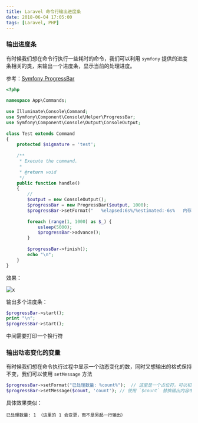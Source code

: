 ```yaml
---
title: Laravel 命令行输出进度条
date: 2018-06-04 17:05:00
tags: [Laravel, PHP]
---
```


### 输出进度条

有时候我们想在命令行执行一些耗时的命令，我们可以利用 `symfony` 提供的进度条相关的类，来输出一个进度条，显示当前的处理进度。

参考：[Symfony ProgressBar](http://symfony.com/doc/current/components/console/helpers/progressbar.html)

```php
<?php
 
namespace App\Commands;
 
use Illuminate\Console\Command;
use Symfony\Component\Console\Helper\ProgressBar;
use Symfony\Component\Console\Output\ConsoleOutput;
 
class Test extends Command
{
    protected $signature = 'test';
 
    /**
     * Execute the command.
     *
     * @return void
     */
    public function handle()
    {
        //
        $output = new ConsoleOutput();
        $progressBar = new ProgressBar($output, 1000);
        $progressBar->setFormat("   %elapsed:6s%/%estimated:-6s%   内存消耗: %memory:6s%\n%current%/%max% [%bar%] %percent:3s%%");
 
        foreach (range(1, 1000) as $_) {
            usleep(5000);
            $progressBar->advance();
        }
 
        $progressBar->finish();
        echo "\n";
    }
}
```

效果：

![x](/images/9.png)

输出多个进度条：

```php
$progressBar->start();
print "\n";
$progressBar->start();
```

中间需要打印一个换行符


### 输出动态变化的变量
有时候我们想在命令执行过程中显示一个动态变化的数，同时又想输出的格式保持不变，我们可以使用 `setMessage` 方法
```php
$progressBar->setFormat("已处理数量: %count%");  // 这里是一个占位符，可以和进度条写在一起
$progressBar->setMessage($count, 'count'); // 使用 `$count` 替换输出内容中的 "%$count%"
```

具体效果类似：
```
已处理数量: 1 （这里的 1 会变更，而不是另起一行输出）
```
